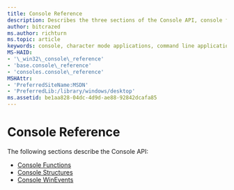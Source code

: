 ```yaml
---
title: Console Reference
description: Describes the three sections of the Console API, console functions, structures, and WinEvents.
author: bitcrazed
ms.author: richturn
ms.topic: article
keywords: console, character mode applications, command line applications, terminal applications, console api
MS-HAID:
- '\_win32\_console\_reference'
- 'base.console\_reference'
- 'consoles.console\_reference'
MSHAttr:
- 'PreferredSiteName:MSDN'
- 'PreferredLib:/library/windows/desktop'
ms.assetid: be1aa828-04dc-4d9d-ae88-92842dcafa85
---
```


# Console Reference


The following sections describe the Console API:

- [Console Functions](console-functions.md)
- [Console Structures](console-structures.md)
- [Console WinEvents](console-winevents.md)

 

 




